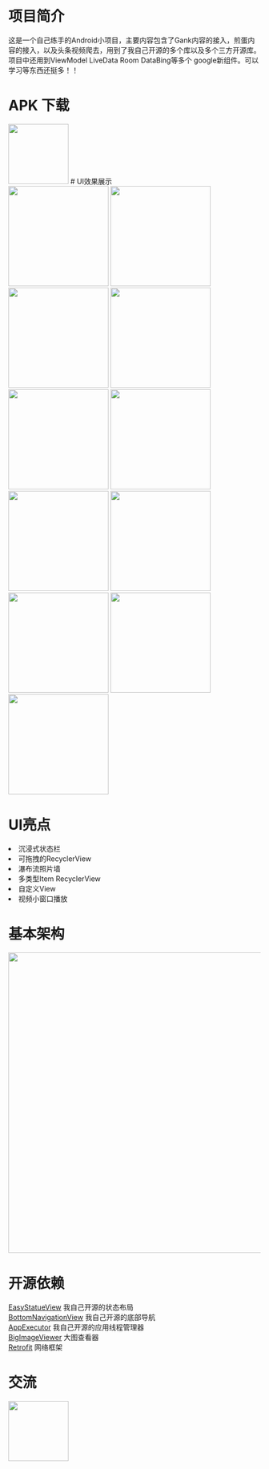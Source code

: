 # 项目简介
这是一个自己练手的Android小项目，主要内容包含了Gank内容的接入，煎蛋内容的接入，以及头条视频爬去，用到了我自己开源的多个库以及多个三方开源库。项目中还用到ViewModel LiveData Room DataBing等多个
google新组件。可以学习等东西还挺多！！
# APK 下载
<img src="screen/download.png" width="120"/>
# UI效果展示
<div align="left">
  <img src="screen/start.png" width="200"/>
  <img src="screen/today.png" width="200"/>
  <img src="screen/girls.gif" width="200" />
  <img src="screen/image.gif" width="200"/>
</div>
<div align="left">
 <img src="screen/gift.png" width="200" />
  <img src="screen/iOS.png" width="200" />
  <img src="screen/web.png" width="200" />
  <img src="screen/me.gif" width="200" />
</div>
<div align="left">
 <img src="screen/search.jpg" width="200" />
  <img src="screen/scan.jpg" width="200" />
  <img src="screen/news.png" width="200" />
</div>

# UI亮点

<li>沉浸式状态栏</li>
<li>可拖拽的RecyclerView</li>
<li>瀑布流照片墙</li>
<li>多类型Item RecyclerView</li>
<li>自定义View</li>
<li>视频小窗口播放</li>

# 基本架构
<div align="left">
 <img src="screen/demo.png" width="600" />
</div>

# 开源依赖
[EasyStatueView](https://github.com/wintonBy/EasyStatueView)
我自己开源的状态布局<br>
[BottomNavigationView](https://github.com/wintonBy/BottomNavigationView)
我自己开源的底部导航<br>
[AppExecutor](https://github.com/wintonBy/AppExecutor)
我自己开源的应用线程管理器<br>
[BigImageViewer](https://github.com/Piasy/BigImageViewer)
大图查看器<br>
[Retrofit](https://github.com/square/retrofit)
网络框架<br>

# 交流
<img src="screen/qq.png" width="120"/>



